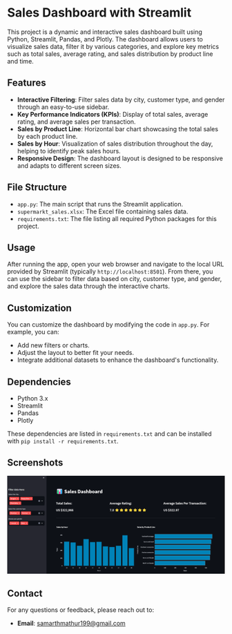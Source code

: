 # Sales Dashboard with Streamlit

This project is a dynamic and interactive sales dashboard built using Python, Streamlit, Pandas, and Plotly. The dashboard allows users to visualize sales data, filter it by various categories, and explore key metrics such as total sales, average rating, and sales distribution by product line and time.

## Features

- **Interactive Filtering**: Filter sales data by city, customer type, and gender through an easy-to-use sidebar.
- **Key Performance Indicators (KPIs)**: Display of total sales, average rating, and average sales per transaction.
- **Sales by Product Line**: Horizontal bar chart showcasing the total sales by each product line.
- **Sales by Hour**: Visualization of sales distribution throughout the day, helping to identify peak sales hours.
- **Responsive Design**: The dashboard layout is designed to be responsive and adapts to different screen sizes.

## File Structure

- `app.py`: The main script that runs the Streamlit application.
- `supermarkt_sales.xlsx`: The Excel file containing sales data.
- `requirements.txt`: The file listing all required Python packages for this project.

## Usage

After running the app, open your web browser and navigate to the local URL provided by Streamlit (typically `http://localhost:8501`). From there, you can use the sidebar to filter data based on city, customer type, and gender, and explore the sales data through the interactive charts.

## Customization

You can customize the dashboard by modifying the code in `app.py`. For example, you can:

- Add new filters or charts.
- Adjust the layout to better fit your needs.
- Integrate additional datasets to enhance the dashboard's functionality.

## Dependencies

- Python 3.x
- Streamlit
- Pandas
- Plotly

These dependencies are listed in `requirements.txt` and can be installed with `pip install -r requirements.txt`.

## Screenshots

![Sales Dashboard](Dashboard.png)

## Contact

For any questions or feedback, please reach out to:

- **Email**: [samarthmathur199@gmail.com](mailto:samarthmathur199@gmail.com)

